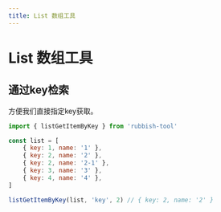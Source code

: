 ```yaml
---
title: List 数组工具
---
```


# List 数组工具

## 通过key检索

方便我们直接指定key获取。

```js
import { listGetItemByKey } from 'rubbish-tool'

const list = [
    { key: 1, name: '1' },
    { key: 2, name: '2' },
    { key: 2, name: '2-1' },
    { key: 3, name: '3' },
    { key: 4, name: '4' },
]

listGetItemByKey(list, 'key', 2) // { key: 2, name: '2' }
```